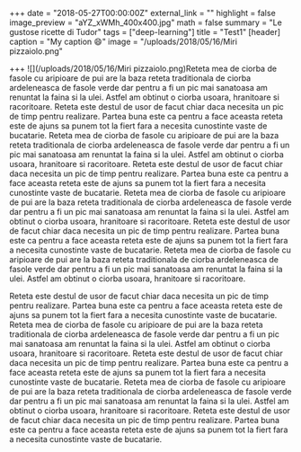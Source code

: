 +++
date = "2018-05-27T00:00:00Z"
external_link = ""
highlight = false
image_preview = "aYZ_xWMh_400x400.jpg"
math = false
summary = "Le gustose ricette di Tudor"
tags = ["deep-learning"]
title = "Test1"
[header]
caption = "My caption :smile:"
image = "/uploads/2018/05/16/Miri pizzaiolo.png"

+++
![](/uploads/2018/05/16/Miri pizzaiolo.png)Reteta mea de ciorba de fasole cu aripioare de pui are la baza reteta  traditionala de ciorba ardeleneasca de fasole verde dar pentru a fi un  pic mai sanatoasa am renuntat la faina si la ulei. Astfel am obtinut o  ciorba usoara, hranitoare si racoritoare. Reteta este destul de usor de  facut chiar daca necesita un pic de timp pentru realizare. Partea buna  este ca pentru a face aceasta reteta este de ajuns sa punem tot la fiert  fara a necesita cunostinte vaste de bucatarie.  Reteta mea de ciorba de fasole cu aripioare de pui are la baza reteta  traditionala de ciorba ardeleneasca de fasole verde dar pentru a fi un  pic mai sanatoasa am renuntat la faina si la ulei. Astfel am obtinut o  ciorba usoara, hranitoare si racoritoare. Reteta este destul de usor de  facut chiar daca necesita un pic de timp pentru realizare. Partea buna  este ca pentru a face aceasta reteta este de ajuns sa punem tot la fiert  fara a necesita cunostinte vaste de bucatarie.  Reteta mea de ciorba de fasole cu aripioare de pui are la baza reteta  traditionala de ciorba ardeleneasca de fasole verde dar pentru a fi un  pic mai sanatoasa am renuntat la faina si la ulei. Astfel am obtinut o  ciorba usoara, hranitoare si racoritoare. Reteta este destul de usor de  facut chiar daca necesita un pic de timp pentru realizare. Partea buna  este ca pentru a face aceasta reteta este de ajuns sa punem tot la fiert  fara a necesita cunostinte vaste de bucatarie.  Reteta mea de ciorba de fasole cu aripioare de pui are la baza reteta  traditionala de ciorba ardeleneasca de fasole verde dar pentru a fi un  pic mai sanatoasa am renuntat la faina si la ulei. Astfel am obtinut o  ciorba usoara, hranitoare si racoritoare. 

Reteta este destul de usor de  facut chiar daca necesita un pic de timp pentru realizare. Partea buna  este ca pentru a face aceasta reteta este de ajuns sa punem tot la fiert  fara a necesita cunostinte vaste de bucatarie.  Reteta mea de ciorba de fasole cu aripioare de pui are la baza reteta  traditionala de ciorba ardeleneasca de fasole verde dar pentru a fi un  pic mai sanatoasa am renuntat la faina si la ulei. Astfel am obtinut o  ciorba usoara, hranitoare si racoritoare. Reteta este destul de usor de  facut chiar daca necesita un pic de timp pentru realizare. Partea buna  este ca pentru a face aceasta reteta este de ajuns sa punem tot la fiert  fara a necesita cunostinte vaste de bucatarie.  Reteta mea de ciorba de fasole cu aripioare de pui are la baza reteta  traditionala de ciorba ardeleneasca de fasole verde dar pentru a fi un  pic mai sanatoasa am renuntat la faina si la ulei. Astfel am obtinut o  ciorba usoara, hranitoare si racoritoare. Reteta este destul de usor de  facut chiar daca necesita un pic de timp pentru realizare. Partea buna  este ca pentru a face aceasta reteta este de ajuns sa punem tot la fiert  fara a necesita cunostinte vaste de bucatarie.